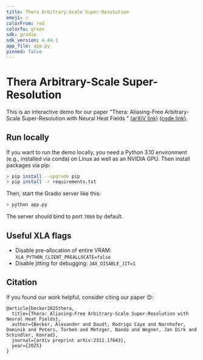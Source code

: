 ```yaml
---
title: Thera Arbitrary-Scale Super-Resolution
emoji: 🔥
colorFrom: red
colorTo: green
sdk: gradio
sdk_version: 4.44.1
app_file: app.py
pinned: false
---
```


# Thera Arbitrary-Scale Super-Resolution
This is an interactive demo for our paper "Thera: Aliasing-Free Arbitrary-Scale Super-Resolution with Neural Heat Fields
" [(arXiV link)](https://arxiv.org/pdf/2311.17643) [(code link)](https://github.com/prs-eth/thera).

## Run locally
If you want to run the demo locally, you need a Python 3.10 environment (e.g., installed via conda) on Linux as well as an NVIDIA GPU. Then install packages via pip:
```bash
> pip install --upgrade pip
> pip install -r requirements.txt
```

Then, start the Gradio server like this:
```bash
> python app.py
```

The server should bind to port `7860` by default.

## Useful XLA flags
* Disable pre-allocation of entire VRAM: `XLA_PYTHON_CLIENT_PREALLOCATE=false`
* Disable jitting for debugging: `JAX_DISABLE_JIT=1`

## Citation

If you found our work helpful, consider citing our paper 😊:

```
@article{becker2025thera,
  title={Thera: Aliasing-Free Arbitrary-Scale Super-Resolution with Neural Heat Fields},
  author={Becker, Alexander and Daudt, Rodrigo Caye and Narnhofer, Dominik and Peters, Torben and Metzger, Nando and Wegner, Jan Dirk and Schindler, Konrad},
  journal={arXiv preprint arXiv:2311.17643},
  year={2025}
}
```